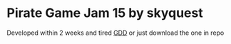 # Pirate Game Jam 15 by skyquest

Developed within 2 weeks and tired [GDD](https://docs.google.com/document/d/1u1Qp2Ujw0aboLTtzVK7MgsZTqJaVo49GHfZ9qFLQMLA/edit#heading=h.lr899156xjnx) or just download the one in repo
